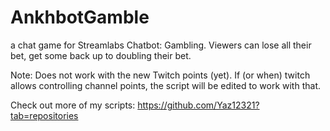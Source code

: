 # AnkhbotGamble
a chat game for Streamlabs Chatbot: Gambling. Viewers can lose all their bet, get some back up to doubling their bet.

Note: Does not work with the new Twitch points (yet). If (or when) twitch allows controlling channel points, the script will be edited to work with that.

Check out more of my scripts: https://github.com/Yaz12321?tab=repositories
